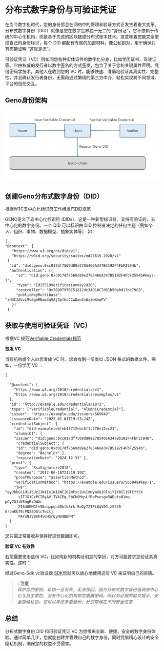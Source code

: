 
# 分布式数字身份与可验证凭证


在当今数字化时代，您的身份信息在网络中的管理和验证方式正发生着重大变革。分布式数字身份（DID）就像是您在数字世界独一无二的 “身份证”，它不依赖于传统的中心化机构，而是基于先进的区块链或分布式账本技术。这意味着您能完全掌控自己的身份标识，每个 DID 都配有专属的加密材料，像公私钥对，用于确保只有您能证明 “这就是您”。

可验证凭证（VC）则如同您各种实体证件的数字化分身，比如学历证书、驾驶证等。它由权威的发行者以数字签名的方式签发，包含了关于您的关键属性声明。凭借密码学技术，其他人在收到您的 VC 时，能够快速、准确地验证其真实性、完整性，并且确认发行者身份，无需再通过繁琐的第三方中介，轻松实现跨不同领域、平台的信任交互。


## Geno身份架构
![geno_vc](../../../img/vc.png)



## 创建Geno分布式数字身份（DID）


根据W3C去中心化标识符工作组发布[DID规范](https://www.w3.org/TR/2022/REC-did-core-20220719/)

GENO定义了去中心化标识符 (DIDs)，这是一种新型标识符，支持可验证的、去中心化的数字身份。一个 DID 可以标识由 DID 控制者决定的任何主题（例如个人、组织、事物、数据模型、抽象实体等）
如：
```
{
"@context": [
   "https://www.w3.org/ns/did/v1",
   "https://w3id.org/security/suites/ed25519-2020/v1"
 ]
  "id": "did:geno:0xc017df7569d89e2785466A347B5192F4FbF2594b",
  "authentication": [{
     "id": "did:geno:0xc017df7569d89e2785466A347B5192F4FbF2594b#keys-1",
     "type": "Ed25519VerificationKey2020",
     "controller": "0x70997970C51812dc3A010C7d01b50e0d17dc79C8",
     "publicKeyMultibase": "zH3C2AVvLMv6gmMNam3uVAjZpfkcJCwDwnZn6z3wXmqPV"
   }]
 }
```



## 获取与使用可验证凭证（VC）
根据VC 规范[Verifiable Credentials规范](https://www.w3.org/TR/vc-data-model/)

**签发 VC**

当有机构或个人向您发放 VC 时，您会收到一份类似 JSON 格式的数据文件。例如，一份学历 VC ：


```
{
  
  "@context": [
    "https://www.w3.org/2018/credentials/v1",
    "https://www.w3.org/2018/credentials/examples/v1"
  ],
  "id": "http://example.edu/credentials/1872",
  "type": ["VerifiableCredential", "AlumniCredential"],
  "issuer": "https://example.edu/issuers/565049",
  "issuanceDate": "2025-01-01T19:23:24Z",
  "credentialSubject": {
    "id": "did:example:ebfeb1f712ebc6f1c276e12ec21",
    "alumniOf": { 
    "issuer": "did:geno:0xc017df7569d89e2785466A347B5192F4FbF2594b",
     "credentialSubject": { 
     "id": "did:geno:0xc017df7569d89e2785466A347B5192F4FbF2594b", 
     "degree": "Bachelor" }, 
     "expirationDate": "2024-12-31" },
  "proof": {
    "type": "RsaSignature2018",
    "created": "2017-06-18T21:19:10Z",
    "proofPurpose": "assertionMethod",
    "verificationMethod": "https://example.edu/issuers/565049#key-1",
    "jws": "eyJhbGciOiJSUzI1NiIsImI2NCI6ZmFsc2UsImNyaXQiOlsiYjY0Il19TCYt5X
      sITJX1CxPCT8yAV-TVkIEq_PbChOMqsLfRoPsnsgw5WEuts01mq-pQy7UJiN5mgRxDWUc
      X16dUEMGlv50aqzpqh4Qktb3rk-BuQy72IFLOqV0G_zS245-kronKb78cPN25DGlcTwLtj
      PAYuNzVBAh4vGHSrQyHUdBBPM"
  }
}
```

您只需正常接收并保存好这份数据即可。

**验证 VC 有效性**

若您需要使用这份 VC，比如向新的机构证明您的学历，对方可能要求您验证其真实性。这时：

经过Geno-Sdk vc验证器 [SDK]()您就可以放心地使用这份 VC 来证明自己的资质。



> 💡**注意**  
> *保护您的密钥，私钥一旦丢失，无法找回。因为分布式数字身份强调去中心化与自主掌控，没有中心化机构帮您重置密码。所以务必按照前文提示，安全存储私钥，您可以考虑多重备份，分别存储在不同安全位置*  



## 总结

分布式数字身份 DID 和可验证凭证 VC 为您带来全新、便捷、安全的数字身份体验。通过简单几步，您就能创建并管理自己的数字身份，同时凭借精心设计的安全隐私机制，确保您的权益不受侵害。
